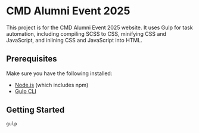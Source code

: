 # CMD Alumni Event 2025

This project is for the CMD Alumni Event 2025 website. It uses Gulp for task automation, including compiling SCSS to CSS, minifying CSS and JavaScript, and inlining CSS and JavaScript into HTML.

## Prerequisites

Make sure you have the following installed:

- [Node.js](https://nodejs.org/) (which includes npm)
- [Gulp CLI](https://gulpjs.com/)

## Getting Started


   ```npm install
   gulp
   ```